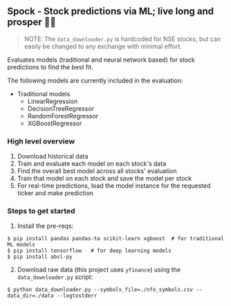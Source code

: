 ## Spock - Stock predictions via ML; live long and prosper 🖖🏻

> NOTE: The `data_downloader.py` is hardcoded for NSE stocks, but can
> easily be changed to any exchange with minimal effort.


Evaluates models (traditional and neural network based) for stock predictions to find the best fit.

The following models are currently included in the evaluation:

- Traditional models
    - LinearRegression
    - DecisionTreeRegressor
    - RandomForestRegressor
    - XGBoostRegressor

### High level overview

1. Download historical data
2. Train and evaluate each model on each stock's data
3. Find the overall best model across all stocks' evaluation
4. Train that model on each stock and save the model per stock
5. For real-time predictions, load the model instance for the requested ticker and make prediction

### Steps to get started

1. Install the pre-reqs:

```shell
$ pip install pandas pandas-ta scikit-learn xgboost  # for traditional ML models
$ pip install tensorflow   # for deep learning models
$ pip install absl-py
```

2. Download raw data (this project uses `yfinance`) using the `data_downloader.py` script:

```shell
$ python data_downloader.py --symbols_file=./nfo_symbols.csv --data_dir=./data --logtostderr
```

3. Run `prediction_research.py` which then loads the downloaded data, trains a few models, evaluates
   them and finally stores some information about which model scored the best (`lowest RMSE`)

```shell
$ python prediction_research.py --data_dir='./data' --output_dir='./output' --logtostderr
```

### Interpreting the results

1. The last step above dumps the evaluation results under the `output_dir/evaluation_results/YYYYmmddHHMMSS.csv`
2. Run `parse_evaluation_results.py` to find out the best overall model

```shell
$ python parse_evaluation_results.py --evaluation_results_file=<path to the csv>
```

This will print out some statistics and highlight the best model overall for all stocks
> NOTE: the script currently picks the model with the min RMSE at p95

### Final step, training the best model on all stocks

1. Now that we have found the model that works best overall across all stocks,
   we need to train it on all the stocks individually and save the model per stock.
